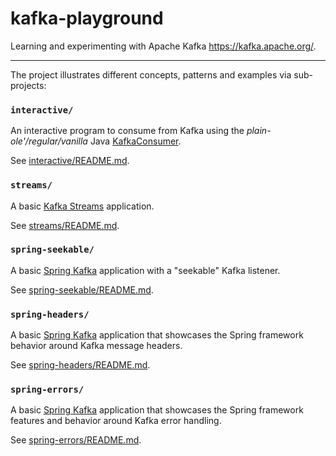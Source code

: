 # kafka-playground

Learning and experimenting with Apache Kafka <https://kafka.apache.org/>.

---

The project illustrates different concepts, patterns and examples via sub-projects:

### `interactive/`

An interactive program to consume from Kafka using the _plain-ole'/regular/vanilla_ Java [KafkaConsumer](https://github.com/apache/kafka/tree/40b0033eedf823d3bd3c6781cfd871a949c5827e/clients/src/main/java/org/apache/kafka/clients/consumer).

See [interactive/README.md](interactive/README.md). 

### `streams/`

A basic [Kafka Streams](https://kafka.apache.org/documentation/streams/) application.

See [streams/README.md](streams/README.md).

### `spring-seekable/`

A basic [Spring Kafka](https://spring.io/projects/spring-kafka) application with a "seekable" Kafka listener.

See [spring-seekable/README.md](spring-seekable/README.md).

### `spring-headers/`

A basic [Spring Kafka](https://spring.io/projects/spring-kafka) application that showcases the Spring framework behavior
around Kafka message headers.

See [spring-headers/README.md](spring-headers/README.md).

### `spring-errors/`

A basic [Spring Kafka](https://spring.io/projects/spring-kafka) application that showcases the Spring framework features
and behavior around Kafka error handling.

See [spring-errors/README.md](spring-errors/README.md).

